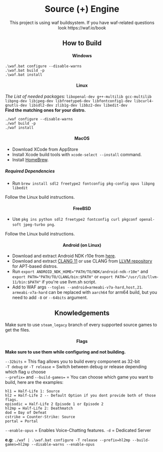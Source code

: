 <h1 align="center">Source (+) Engine</h1>

<p align="center"> This project is using waf buildsystem. If you have waf-related questions look https://waf.io/book</p>

<h2 align="center"> How to Build </h2>

<h4 align="center"> Windows </h4>

```
.\waf.bat configure --disable-warns
.\waf.bat build -p
.\waf.bat install
```

<h4 align="center"> Linux </h4>

*The List of needed packages:*
``libopenal-dev g++-multilib gcc-multilib libpng-dev libjpeg-dev libfreetype6-dev libfontconfig1-dev libcurl4-gnutls-dev libsdl2-dev zlib1g-dev libbz2-dev libedit-dev``<br>
**Find the matching ones for your distro.**

```
./waf configure --disable-warns
./waf build -p
./waf install
```

<h4 align="center"> MacOS </h4>

- Download XCode from AppStore
- Install Xcode build tools with ``xcode-select --install`` command.
- Install [HomeBrew](https://brew.sh/).

##### Required Dependencies

- Run ``brew install sdl2 freetype2 fontconfig pkg-config opus libpng libedit``

Follow the Linux build instructions.

<h4 align="center"> FreeBSD </h4>

- Use ``pkg ins python sdl2 freetype2 fontconfig curl pkgconf openal-soft jpeg-turbo png``.

Follow the Linux build instructions.

<h4 align="center"> Android (on Linux) </h4>

- Download and extract Android NDK r10e from [here](https://github.com/android/ndk/wiki/Unsupported-Downloads).
- Download and extract [CLANG 11](https://github.com/llvm/llvm-project/releases/download/llvmorg-11.1.0/clang+llvm-11.1.0-x86_64-linux-gnu-ubuntu-16.04.tar.xz) or use CLANG from [LLVM repository](https://apt.llvm.org) for APT-based distros.
- Run `export ANDROID_NDK_HOME="PATH/TO/NDK/android-ndk-r10e"` and `export PATH="PATH/TO/CLANG/bin:$PATH"` or `export PATH="/usr/lib/llvm-11/bin:$PATH"` if you're use llvm.sh script.
- Add to WAF args `--togles --android=armeabi-v7a-hard,host,21`. `armeabi-v7a-hard` can be replaced with `aarch64` for arm64 build, but you need to add `-8` or `--64bits` argument.


<h2 align="center"> Knowledgements </h2>

Make sure to use `steam_legacy` branch of every supported source games to get the files.

<h4 align="center"> Flags </h4>

**Make sure to use them while configuring and not building.**

``--32bits`` = This flag allows you to build every component as 32-bit<br>
``-T debug`` or ``-T release`` = Switch between debug or release depending which flag u choose<br>
``--prefix=`` and ``--build-games=`` = You can choose which game you want to build, here are the examples:

```
hl1 = Half-Life 1: Source
hl2 = Half-Life 2 -- Default Option if you dont provide both of those flags.
episodic = Half-Life 2 Episode 1 or Episode 2
hl2mp = Half-Life 2: Deathmatch
dod = Day of Defeat
cstrike = Counter-Strike: Source
portal = Portal
```

``--enable-opus`` = Enables Voice-Chatting features.
``-d`` = Dedicated Server

**e.g:** `./waf | .\waf.bat configure -T release --prefix=hl2mp --build-games=hl2mp --disable-warns --enable-opus`